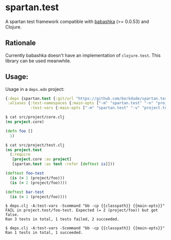# spartan.test

A spartan test framework compatible with
[babashka](https://github.com/borkdude/babashka) (>= 0.0.53) and Clojure.

## Rationale

Currently babashka doesn't have an implementation of `clojure.test`. This
library can be used meanwhile.

## Usage:

Usage in a `deps.edn` project:

``` clojure
{:deps {spartan.test {:git/url "https://github.com/borkdude/spartan.test" :sha "610b4b9664caacb4402caff838d8724c73e21d4d"}}
 :aliases {:test-namespaces {:main-opts ["-m" "spartan.test" "-n" "project.test"]}
           :test-vars {:main-opts ["-m" "spartan.test" "-v" "project.test/bar-test"]}}}
```

``` clojure
$ cat src/project/core.clj
(ns project.core)

(defn foo []
  1)

$ cat src/project/test.clj
(ns project.test
  (:require
   [project.core :as project]
   [spartan.test :as test :refer [deftest is]]))

(deftest foo-test
  (is (= 1 (project/foo)))
  (is (= 2 (project/foo))))

(deftest bar-test
  (is (= 1 (project/foo))))
```

``` shell
$ deps.clj -A:test-vars -Scommand "bb -cp {{classpath}} {{main-opts}}"
FAIL in project.test/foo-test. Expected (= 2 (project/foo)) but got false.
Ran 3 tests in total, 1 tests failed, 2 succeeded.

$ deps.clj -A:test-vars -Scommand "bb -cp {{classpath}} {{main-opts}}"
Ran 1 tests in total, 1 succeeded.
```
